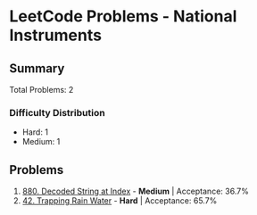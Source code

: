 # LeetCode Problems - National Instruments

## Summary
Total Problems: 2

### Difficulty Distribution

- Hard: 1
- Medium: 1

## Problems

1. [880. Decoded String at Index](https://leetcode.com/problems/decoded-string-at-index/) - **Medium** | Acceptance: 36.7%
2. [42. Trapping Rain Water](https://leetcode.com/problems/trapping-rain-water/) - **Hard** | Acceptance: 65.7%